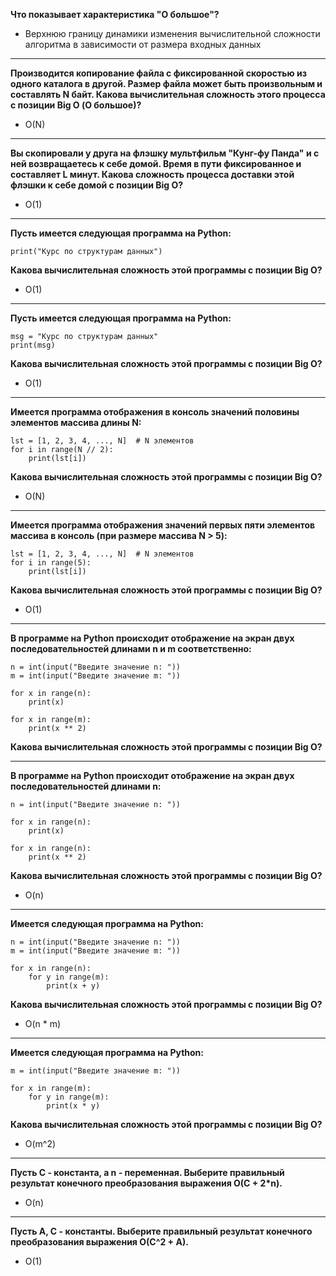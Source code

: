**Что показывает характеристика "О большое"?**
- Верхнюю границу динамики изменения вычислительной сложности алгоритма
в зависимости от размера входных данных
___
**Производится копирование файла с фиксированной скоростью
из одного каталога в другой. Размер файла может быть произвольным
и составлять N байт. Какова вычислительная сложность этого процесса с позиции Big O (О большое)?**
- O(N)
___
**Вы скопировали у друга на флэшку мультфильм "Кунг-фу Панда"
и с ней возвращаетесь к себе домой. Время в пути фиксированное 
и составляет L минут. Какова сложность процесса доставки этой
флэшки к себе домой с позиции Big O?**
- O(1)
___
**Пусть имеется следующая программа на Python:**
```
print("Курс по структурам данных")
```
**Какова вычислительная сложность этой программы с позиции Big O?**
- O(1)
___
**Пусть имеется следующая программа на Python:**
```
msg = "Курс по структурам данных"
print(msg)
```
**Какова вычислительная сложность этой программы с позиции Big O?**
- O(1)
___
**Имеется программа отображения в консоль значений
половины элементов массива длины N:**
```
lst = [1, 2, 3, 4, ..., N]  # N элементов
for i in range(N // 2):
    print(lst[i])
```
**Какова вычислительная сложность этой программы с позиции Big O?**
- O(N)
___
**Имеется программа отображения значений первых пяти
элементов массива в консоль (при размере массива N > 5):**
```
lst = [1, 2, 3, 4, ..., N]  # N элементов
for i in range(5):
    print(lst[i])
```
**Какова вычислительная сложность этой программы с позиции Big O?**
- O(1)
___
**В программе на Python происходит отображение на экран
двух последовательностей длинами n и m соответственно:**
```
n = int(input("Введите значение n: "))
m = int(input("Введите значение m: "))

for x in range(n):
    print(x)

for x in range(m):
    print(x ** 2)
```
**Какова вычислительная сложность этой программы с позиции Big O?**
___
**В программе на Python происходит отображение на экран двух 
последовательностей длинами n:**
```
n = int(input("Введите значение n: "))

for x in range(n):
    print(x)

for x in range(n):
    print(x ** 2)
```
**Какова вычислительная сложность этой программы с позиции Big O?**
- O(n)
___
**Имеется следующая программа на Python:**
```
n = int(input("Введите значение n: "))
m = int(input("Введите значение m: "))

for x in range(n):
    for y in range(m):
        print(x + y)
```
**Какова вычислительная сложность этой программы с позиции Big O?**
- O(n * m)
___
**Имеется следующая программа на Python:**
```
m = int(input("Введите значение m: "))

for x in range(m):
    for y in range(m):
        print(x * y)
```
**Какова вычислительная сложность этой программы с позиции Big O?**
- O(m^2)
___
**Пусть C - константа, а n - переменная. Выберите правильный
результат конечного преобразования выражения O(C + 2*n).**
- O(n)
___
**Пусть A, C - константы. Выберите правильный результат
конечного преобразования выражения O(C^2 + A).**
- O(1)

